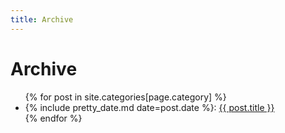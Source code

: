 ```yaml
---
title: Archive
---
```


<h1 class="rainbow rainbow-text-animated">Archive</h1>

<ul>
    {% for post in site.categories[page.category] %}
    <li>
        {% include pretty_date.md date=post.date %}: <a href="{{ post.url }}">{{ post.title }}</a>
    </li>
    {% endfor %}
</ul>
